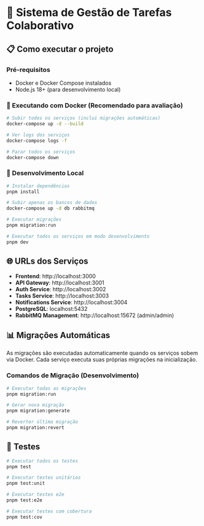 # 🚀 Sistema de Gestão de Tarefas Colaborativo

## 📋 Como executar o projeto

### Pré-requisitos
- Docker e Docker Compose instalados
- Node.js 18+ (para desenvolvimento local)

### 🐳 Executando com Docker (Recomendado para avaliação)

```bash
# Subir todos os serviços (inclui migrações automáticas)
docker-compose up -d --build

# Ver logs dos serviços
docker-compose logs -f

# Parar todos os serviços
docker-compose down
```

### 🔧 Desenvolvimento Local

```bash
# Instalar dependências
pnpm install

# Subir apenas os bancos de dados
docker-compose up -d db rabbitmq

# Executar migrações
pnpm migration:run

# Executar todos os serviços em modo desenvolvimento
pnpm dev
```

## 🌐 URLs dos Serviços

- **Frontend**: http://localhost:3000
- **API Gateway**: http://localhost:3001
- **Auth Service**: http://localhost:3002
- **Tasks Service**: http://localhost:3003
- **Notifications Service**: http://localhost:3004
- **PostgreSQL**: localhost:5432
- **RabbitMQ Management**: http://localhost:15672 (admin/admin)

## 📊 Migrações Automáticas

As migrações são executadas automaticamente quando os serviços sobem via Docker. Cada serviço executa suas próprias migrações na inicialização.

### Comandos de Migração (Desenvolvimento)

```bash
# Executar todas as migrações
pnpm migration:run

# Gerar nova migração
pnpm migration:generate

# Reverter última migração
pnpm migration:revert
```

## 🧪 Testes

```bash
# Executar todos os testes
pnpm test

# Executar testes unitários
pnpm test:unit

# Executar testes e2e
pnpm test:e2e

# Executar testes com cobertura
pnpm test:cov
```
